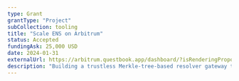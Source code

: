 ```yaml
---
type: Grant
grantType: "Project"
subCollection: tooling
title: "Scale ENS on Arbitrum"
status: Accepted
fundingAsk: 25,000 USD
date: 2024-01-31
externalUrl: https://arbitrum.questbook.app/dashboard/?isRenderingProposalBody=true&role=community&grantId=0x706bc8efecb6002f00a052fe5688d0eb89ea45f4&chainId=10&proposalId=65b97f0ec78801149f5d1455
description: "Building a trustless Merkle-tree-based resolver gateway to scale ENS on Arbitrum, enhancing decentralization and accessibility."
---
```

